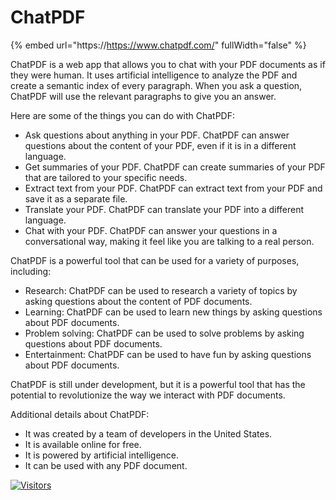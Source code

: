 # ChatPDF

{% embed url="https://https://www.chatpdf.com/" fullWidth="false" %}

ChatPDF is a web app that allows you to chat with your PDF documents as if they were human. It uses artificial intelligence to analyze the PDF and create a semantic index of every paragraph. When you ask a question, ChatPDF will use the relevant paragraphs to give you an answer.

Here are some of the things you can do with ChatPDF:

* Ask questions about anything in your PDF. ChatPDF can answer questions about the content of your PDF, even if it is in a different language.
* Get summaries of your PDF. ChatPDF can create summaries of your PDF that are tailored to your specific needs.
* Extract text from your PDF. ChatPDF can extract text from your PDF and save it as a separate file.
* Translate your PDF. ChatPDF can translate your PDF into a different language.
* Chat with your PDF. ChatPDF can answer your questions in a conversational way, making it feel like you are talking to a real person.

ChatPDF is a powerful tool that can be used for a variety of purposes, including:

* Research: ChatPDF can be used to research a variety of topics by asking questions about the content of PDF documents.
* Learning: ChatPDF can be used to learn new things by asking questions about PDF documents.
* Problem solving: ChatPDF can be used to solve problems by asking questions about PDF documents.
* Entertainment: ChatPDF can be used to have fun by asking questions about PDF documents.

ChatPDF is still under development, but it is a powerful tool that has the potential to revolutionize the way we interact with PDF documents.

Additional details about ChatPDF:

* It was created by a team of developers in the United States.
* It is available online for free.
* It is powered by artificial intelligence.
* It can be used with any PDF document.

[![Visitors](https://api.visitorbadge.io/api/visitors?path=https%3A%2F%2Fgithub.com%2Fdrshahizan\&labelColor=%23697689\&countColor=%23555555\&style=plastic)](https://visitorbadge.io/status?path=https%3A%2F%2Fgithub.com%2Fdrshahizan)

